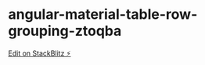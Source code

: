 # angular-material-table-row-grouping-ztoqba

[Edit on StackBlitz ⚡️](https://stackblitz.com/edit/angular-material-table-row-grouping-ztoqba)